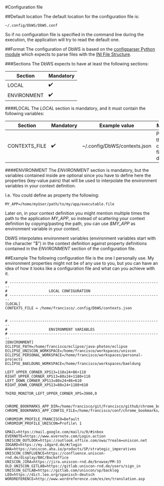 #Configuration file

##Default location
The default location for the configuration file is:
```
~/.config/DbWS/DbWS.conf 
```
So if no configuration file is specified in the command line during the
execution, the application will try to read the default one.

##Format
The configuration of DbWS is based on the [configparser Python module](https://docs.python.org/3.6/library/configparser.html)
which expects to parse files with the [INI File Structure](https://docs.python.org/3.6/library/configparser.html#supported-ini-file-structure).

###Sections
The DbWS expects to have at least the following sections:

| Section     | Mandatory          |
| ----------- | ------------------ |
| LOCAL       | :heavy_check_mark: |
| ENVIRONMENT | :heavy_check_mark: |

####LOCAL
The _LOCAL_ section is mandatory, and it must contain the following variables:

| Section       | Mandatory   | Example value                 | Meaning                              |
| ------------- | ----------- | ----------------------------- | ------------------------------------ |
| CONTEXTS_FILE | :heavy_check_mark:         | ~/.config/DbWS/contexts.json  | Path to the context file definition  |

####ENVIRONMENT
The _ENVIRONMENT_ section is mandatory, but the variables contained inside are
optional since you have to define here the properties (key-value pairs) that will be 
used to interpolate the environment variables in your context definition.

I.e. You could define as property the following:
```
MY_APP=/home/myUser/path/to/my/app/executable.file
```

Later on, in your context definition you might mention multiple times the path
to the application _MY_APP_, so instead of scattering your context definition
by copying/pasting the path, you can use _$MY_APP_ as environment variable in your 
context. 

DbWS interpolates environment variables (environment variables start with the character 
"$") in the context definition against property definitions contained in the _ENVIRONMENT_ 
section of the configuration file.


##Example
The following configuration file is the one I personally use. My environment
properties might not be of any use to you, but you can have an idea of how it
looks like a configuration file and what can you achieve with it.

```
# ----------------------------------------------------------------------
#                   LOCAL CONFIGURATION
# ----------------------------------------------------------------------
[LOCAL]
CONTEXTS_FILE = /home/francisco/.config/DbWS/contexts.json


# ----------------------------------------------------------------------
#                   ENVIRONMENT VARIABLES
# ----------------------------------------------------------------------
[ENVIRONMENT]
ECLIPSE_PATH=/home/francisco/eclipse/java-photon/eclipse
ECLIPSE_UNISCON_WORKSPACE=/home/francisco/workspaces/uniscon
ECLIPSE_PERSONAL_WORKSPACE=/home/francisco/workspaces/personal-projects
ECLIPSE_BAELDUNG_WORKSPACE=/home/francisco/workspaces/baeldung

LEFT_UPPER_CORNER_XPS13=110x24+86+110
RIGHT_UPPER_CORNER_XPS13=80x24+1180+110
LEFT_DOWN_CORNER_XPS13=80x24+86+610
RIGHT_DOWN_CORNER_XPS13=80x24+1180+610

THIRD_MONITOR_LEFT_UPPER_CORNER_XPS=3900,0


CHROME_BOOKMARKS_APP_DIR=/home/francisco/git/Francisco/github/chrome_bookmarks
CHROME_BOOKMARKS_APP_CONFIG_FILE=/home/francisco/conf/chrome_bookmarks/chrome_bookmarks.conf

CHROMIUM_PROFILE_FRANCISCO=Default
CHROMIUM_PROFILE_UNISCON=Profile\ 1

GMAIL=https://mail.google.com/mail/u/0/#inbox
EVERNOTE=https://www.evernote.com/Login.action
UNISCON_OUTLOOK=https://outlook.office.com/owa/?realm=uniscon.net
IDGARD=https://my.idgard.de/#/login
AHA=https://uniscon.aha.io/products/SP/strategic_imperatives
UNISCON_CONFLUENCE=https://confluence.uniscon-rnd.de/display/BAC/Backoffice
UNISCON_JIRA=https://jira.uniscon-rnd.de/browse/PM-33
OLD_UNISCON_GITLAB=https://gitlab.uniscon-rnd.de/users/sign_in
UNISCON_GITLAB=https://gitlab.com/uniscon/sp/backlog
LEO=https://dict.leo.org/spanisch-deutsch
WORDREFERENCE=http://www.wordreference.com/es/en/translation.asp
```